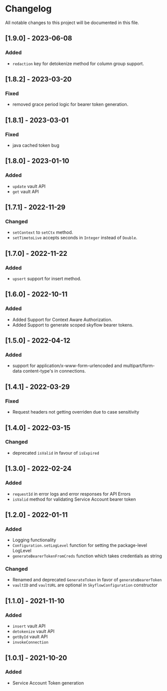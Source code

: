 # Changelog
All notable changes to this project will be documented in this file.

## [1.9.0] - 2023-06-08
### Added
- `redaction` key for detokenize method for column group support.

## [1.8.2] - 2023-03-20
### Fixed
- removed grace period logic for bearer token generation.

## [1.8.1] - 2023-03-01
### Fixed
- java cached token bug

## [1.8.0] - 2023-01-10
### Added
- `update` vault API
- `get` vault API

## [1.7.1] - 2022-11-29
### Changed
- `setContext` to `setCtx` method.
- `setTimetoLive` accepts seconds in `Integer` instead of `Double`.

## [1.7.0] - 2022-11-22
### Added
- `upsert` support for insert method.

## [1.6.0] - 2022-10-11

### Added
- Added Support for Context Aware Authorization.
- Added Support to generate scoped skyflow bearer tokens.
## [1.5.0] - 2022-04-12

### Added
- support for application/x-www-form-urlencoded and multipart/form-data content-type's in connections.

## [1.4.1] - 2022-03-29

### Fixed 
- Request headers not getting overriden due to case sensitivity

## [1.4.0] - 2022-03-15

### Changed

- deprecated `isValid` in favour of `isExpired`

## [1.3.0] - 2022-02-24

### Added

- `requestId` in error logs and error responses for API Errors
- `isValid` method for validating Service Account bearer token

## [1.2.0] - 2022-01-11

### Added
- Logging functionality
- `Configuration.setLogLevel` function for setting the package-level LogLevel
- `generateBearerTokenFromCreds` function which takes credentials as string

### Changed
- Renamed and deprecated `GenerateToken` in favor of `generateBearerToken`
- `vaultID` and `vaultURL` are optional in `SkyflowConfiguration` constructor

## [1.1.0] - 2021-11-10
### Added
- `insert` vault API
- `detokenize` vault API
- `getById` vault API
- `invokeConnection` 
## [1.0.1] - 2021-10-20
### Added 
-  Service Account Token generation